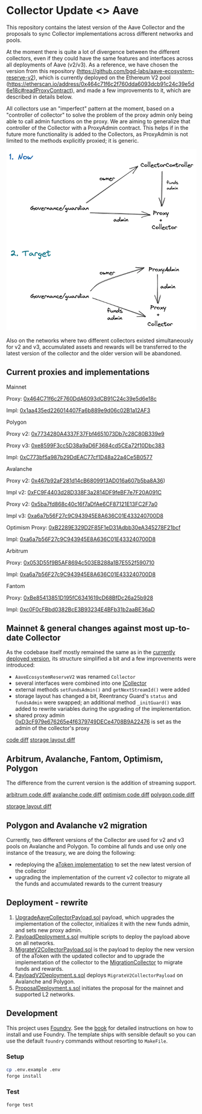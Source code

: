 # Collector Update <> Aave

This repository contains the latest version of the Aave Collector and the proposals to sync Collector implementations across different networks and pools.

At the moment there is quite a lot of divergence between the different collectors, even if they could have the same features and interfaces across all deployments of Aave (v2/v3). As a reference, we have chosen the version from this repository (https://github.com/bgd-labs/aave-ecosystem-reserve-v2), which is currently deployed on the Ethereum V2 pool (https://etherscan.io/address/0x464c71f6c2f760dda6093dcb91c24c39e5d6e18c#readProxyContract), and made a few improvements to it, which are described in details below.

All collectors use an "imperfect" pattern at the moment, based on a "controller of collector" to solve the problem of the proxy admin only being able to call admin functions on the proxy. We are aiming to generalize that controller of the Collector with a ProxyAdmin contract. This helps if in the future more functionality is added to the Collectors, as ProxyAdmin is not limited to the methods explicitly proxied; it is generic.

![collector-permissions-overview](./collector-admin.png)

Also on the networks where two different collectors existed simultaneously for v2 and v3, accumulated assets and rewards will be transferred to the latest version of the collector and the older version will be abandoned.

## Current proxies and implementations

Mainnet

Proxy: [0x464C71f6c2F760DdA6093dCB91C24c39e5d6e18c](https://etherscan.io/address/0x464c71f6c2f760dda6093dcb91c24c39e5d6e18c)

Impl: [0x1aa435ed226014407Fa6b889e9d06c02B1a12AF3](https://etherscan.io/address/0x1aa435ed226014407fa6b889e9d06c02b1a12af3)

Polygon

Proxy v2: [0x7734280A4337F37Fbf4651073Db7c28C80B339e9](https://polygonscan.com/address/0x7734280a4337f37fbf4651073db7c28c80b339e9)

Proxy v3: [0xe8599F3cc5D38a9aD6F3684cd5CEa72f10Dbc383](https://polygonscan.com/address/0xe8599f3cc5d38a9ad6f3684cd5cea72f10dbc383)

Impl: [0xC773bf5a987b29DdEAC77cf1D48a22a4Ce5B0577](https://polygonscan.com/address/0xc773bf5a987b29ddeac77cf1d48a22a4ce5b0577)

Avalanche

Proxy v2: [0x467b92aF281d14cB6809913AD016a607b5ba8A36](https://snowtrace.io/address/0x467b92aF281d14cB6809913AD016a607b5ba8A3))

Impl v2: [0xFC9F4403d28D338F3a2814DF9feBF7e7F20A091C](https://snowtrace.io/address/0xfc9f4403d28d338f3a2814df9febf7e7f20a091c)

Proxy v2: [0x5ba7fd868c40c16f7aDfAe6CF87121E13FC2F7a0](https://snowtrace.io/address/0x5ba7fd868c40c16f7adfae6cf87121e13fc2f7a0)

Impl v3: [0xa6a7b56F27c9C943945E8A636C01E433240700D8](https://snowtrace.io/address/0xa6a7b56f27c9c943945e8a636c01e433240700d8)

Optimism
Proxy: [0xB2289E329D2F85F1eD31Adbb30eA345278F21bcf](https://optimistic.etherscan.io/address/0xb2289e329d2f85f1ed31adbb30ea345278f21bcf)

Impl: [0xa6a7b56F27c9C943945E8A636C01E433240700D8](https://optimistic.etherscan.io/address/0xa6a7b56f27c9c943945e8a636c01e433240700d8)

Arbitrum

Proxy: [0x053D55f9B5AF8694c503EB288a1B7E552f590710](https://arbiscan.io/address/0x053d55f9b5af8694c503eb288a1b7e552f590710)

Impl: [0xa6a7b56F27c9C943945E8A636C01E433240700D8](https://arbiscan.io/address/0xa6a7b56f27c9c943945e8a636c01e433240700d8)

Fantom

Proxy: [0xBe85413851D195fC6341619cD68BfDc26a25b928](https://ftmscan.com/address/0xbe85413851d195fc6341619cd68bfdc26a25b928)

Impl: [0xc0F0cFBbd0382BcE3B93234E4BFb31b2aaBE36aD](https://ftmscan.com/address/0xc0f0cfbbd0382bce3b93234e4bfb31b2aabe36ad)

## Mainnet & general changes against most up-to-date Collector

As the codebase itself mostly remained the same as in the [currently deployed version](https://github.com/bgd-labs/aave-ecosystem-reserve-v2), its structure simplified a bit and a few improvements were introduced:

- `AaveEcosystemReserveV2` was renamed `Collector`
- several interfaces were combined into one [ICollector](./src/interfaces/ICollector.sol)
- external methods `setFundsAdmin()` and `getNextStreamId()` were added
- storage layout has changed a bit, Reentrancy Guard's `status` and `fundsAdmin` were swapped; an additional method `_initGuard()` was added to rewrite variables during the upgrading of the implementation.
- shared proxy admin [0xD3cF979e676265e4f6379749DECe4708B9A22476](https://etherscan.io/address/0xd3cf979e676265e4f6379749dece4708b9a22476) is set as the admin of the collector's proxy

[code diff](./diffs/mainnet.md)
[storage layout diff](./diffs/mainnet_layout_diff.md)

## Arbitrum, Avalanche, Fantom, Optimism, Polygon

The difference from the current version is the addition of streaming support.

[arbitrum code diff](./diffs/arbitrum.md)
[avalanche code diff](./diffs/avalanche.md)
[optimism code diff](./diffs/optimism.md)
[polygon code diff](./diffs/polygon.md)

[storage layout diff]()

## Polygon and Avalanche v2 migration

Currently, two different versions of the Collector are used for v2 and v3 pools on Avalanche and Polygon. To combine all funds and use only one instance of the treasury, we are doing the following:

- redeploying the [aToken implementation](https://github.com/bgd-labs/protocol-v2/pull/7/files#diff-970614e9a203f546ac36da22a98f737e5ed418e6554597ddd8286ae4b474b21d) to set the new latest version of the collector
- upgrading the implementation of the current v2 collector to migrate all the funds and accumulated rewards to the current treasury

## Deployment - rewrite

1. [UpgradeAaveCollectorPayload.sol](./src/contracts/payloads/UpgradeAaveCollectorPayload.sol) payload, which upgrades the implementation of the collector, initializes it with the new funds admin, and sets new proxy admin.
2. [PayloadDeployment.s.sol](./scripts/PayloadDeployment.s.sol) multiple scripts to deploy the payload above on all networks.
3. [MigrateV2CollectorPayload.sol](./src/contracts/payloads/MigrateV2CollectorPayload.sol) is the payload to deploy the new version of the aToken with the updated collector and to upgrade the implementation of the collector to the [MigrationCollector](./src/contracts/payloads/AaveMigrationCollector.sol) to migrate funds and rewards.
4. [PayloadV2Deployment.s.sol](./scripts/PayloadV2Deployment.s.sol) deploys `MigrateV2CollectorPayload` on Avalanche and Polygon.
5. [ProposalDeployment.s.sol](./scripts/ProposalDeployment.s.sol) initiates the proposal for the mainnet and supported L2 networks.

## Development

This project uses [Foundry](https://getfoundry.sh). See the [book](https://book.getfoundry.sh/getting-started/installation.html) for detailed instructions on how to install and use Foundry.
The template ships with sensible default so you can use the default `foundry` commands without resorting to `MakeFile`.

### Setup

```sh
cp .env.example .env
forge install
```

### Test

```sh
forge test
```
